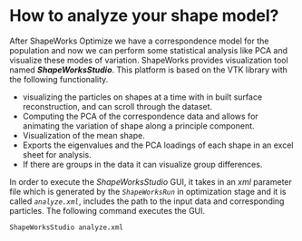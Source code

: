 # How to analyze your shape model?

After ShapeWorks Optimize we have a correspondence model for the population and now we can perform some statistical 
analysis like PCA and visualize these modes of variation. ShapeWorks provides visualization tool named ***ShapeWorksStudio***. 
This platform is based on the VTK library with the following functionality.
* visualizing the particles on shapes at a time with in built surface reconstruction, and can scroll through the dataset.
* Computing the PCA of the correspondence data and allows for animating the variation of shape along a principle component.
* Visualization of the mean shape.
* Exports the eigenvalues and the PCA loadings of each shape in an excel sheet for analysis.
* If there are groups in the data it can visualize group differences.

In order to execute the *ShapeWorksStudio* GUI, it takes in an *xml* parameter file which is generated by the *`ShapeWorksRun`*
in optimization stage and it is called *`analyze.xml`*, includes the path to the input data and corresponding particles.
 The following command executes the GUI.
  
```
ShapeWorksStudio analyze.xml
```


